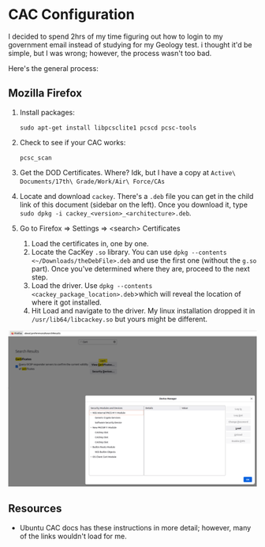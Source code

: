 # CAC Configuration

I decided to spend 2hrs of my time figuring out how to login to my government email instead of studying for my Geology test. i thought it'd be simple, but I was wrong; however, the process wasn't too bad.

Here's the general process:

## Mozilla Firefox

1.  Install packages:

    ```
    sudo apt-get install libpcsclite1 pcscd pcsc-tools
    ```
2.  Check to see if your CAC works:

    ```
    pcsc_scan
    ```
3. Get the DOD Certificates. Where? Idk, but I have a copy at `Active\ Documents/17th\ Grade/Work/Air\ Force/CAs`
4. Locate and download `cackey`. There's a `.deb` file you can get in the child link of this document (sidebar on the left). Once you download it, type `sudo dpkg -i cackey_<version>_<architecture>.deb`_._
5. Go to Firefox => Settings => \<search> Certificates
   1. Load the certificates in, one by one.
   2. Locate the CacKey `.so` library. You can use `dpkg --contents <~/Downloads/theDebFile>.deb` and use the first one (without the `g.so` part). Once you've determined where they are, proceed to the next step.
   3. Load the driver. Use `dpkg --contents <cackey_package_location>.deb`>which will reveal the location of where it got installed.
   4. Hit Load and navigate to the driver. My linux installation dropped it in `/usr/lib64/libcackey.so` but yours might be different.

![Loading Certificates into Firefox](<../../../../.gitbook/assets/Screenshot from 2022-02-28 13-41-52.png>)

## Resources

* Ubuntu CAC docs has these instructions in more detail; however, many of the links wouldn't load for me.
